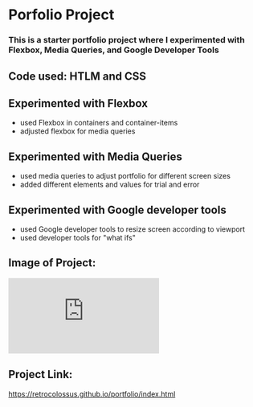 # Porfolio Project

  ### This is a starter portfolio project where I experimented with Flexbox, Media Queries, and Google Developer Tools

  ## Code used: HTLM and CSS

  ## Experimented with Flexbox

   * used Flexbox in containers and container-items
   * adjusted flexbox for media queries

  ## Experimented with Media Queries

   * used media queries to adjust portfolio for different screen sizes
   * added different elements and values for trial and error
  

  ## Experimented with Google developer tools

   * used Google developer tools to resize screen according to viewport
   * used developer tools for "what ifs"

   ## Image of Project:
   ![screenshot of portfolio project](https://github.com/RetroColossus/portfolio/blob/main/portfolio.html)

   ## Project Link:

   <https://retrocolossus.github.io/portfolio/index.html>